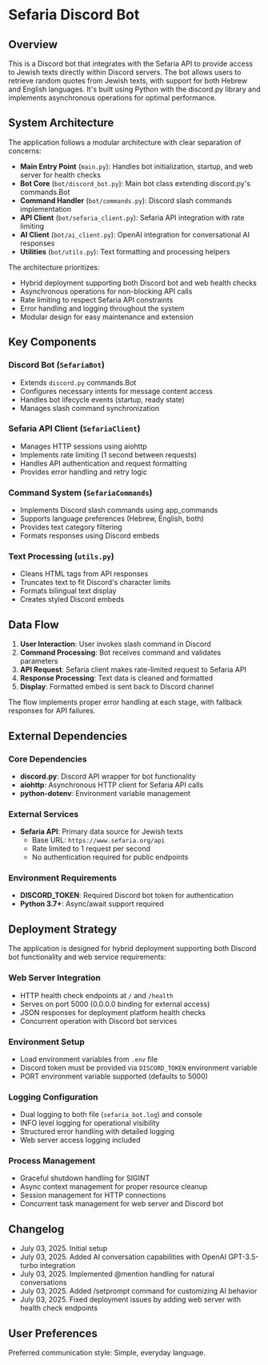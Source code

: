 # Sefaria Discord Bot

## Overview

This is a Discord bot that integrates with the Sefaria API to provide access to Jewish texts directly within Discord servers. The bot allows users to retrieve random quotes from Jewish texts, with support for both Hebrew and English languages. It's built using Python with the discord.py library and implements asynchronous operations for optimal performance.

## System Architecture

The application follows a modular architecture with clear separation of concerns:

- **Main Entry Point** (`main.py`): Handles bot initialization, startup, and web server for health checks
- **Bot Core** (`bot/discord_bot.py`): Main bot class extending discord.py's commands.Bot
- **Command Handler** (`bot/commands.py`): Discord slash commands implementation
- **API Client** (`bot/sefaria_client.py`): Sefaria API integration with rate limiting
- **AI Client** (`bot/ai_client.py`): OpenAI integration for conversational AI responses
- **Utilities** (`bot/utils.py`): Text formatting and processing helpers

The architecture prioritizes:
- Hybrid deployment supporting both Discord bot and web health checks
- Asynchronous operations for non-blocking API calls
- Rate limiting to respect Sefaria API constraints
- Error handling and logging throughout the system
- Modular design for easy maintenance and extension

## Key Components

### Discord Bot (`SefariaBot`)
- Extends `discord.py` commands.Bot
- Configures necessary intents for message content access
- Handles bot lifecycle events (startup, ready state)
- Manages slash command synchronization

### Sefaria API Client (`SefariaClient`)
- Manages HTTP sessions using aiohttp
- Implements rate limiting (1 second between requests)
- Handles API authentication and request formatting
- Provides error handling and retry logic

### Command System (`SefariaCommands`)
- Implements Discord slash commands using app_commands
- Supports language preferences (Hebrew, English, both)
- Provides text category filtering
- Formats responses using Discord embeds

### Text Processing (`utils.py`)
- Cleans HTML tags from API responses
- Truncates text to fit Discord's character limits
- Formats bilingual text display
- Creates styled Discord embeds

## Data Flow

1. **User Interaction**: User invokes slash command in Discord
2. **Command Processing**: Bot receives command and validates parameters
3. **API Request**: Sefaria client makes rate-limited request to Sefaria API
4. **Response Processing**: Text data is cleaned and formatted
5. **Display**: Formatted embed is sent back to Discord channel

The flow implements proper error handling at each stage, with fallback responses for API failures.

## External Dependencies

### Core Dependencies
- **discord.py**: Discord API wrapper for bot functionality
- **aiohttp**: Asynchronous HTTP client for Sefaria API calls
- **python-dotenv**: Environment variable management

### External Services
- **Sefaria API**: Primary data source for Jewish texts
  - Base URL: `https://www.sefaria.org/api`
  - Rate limited to 1 request per second
  - No authentication required for public endpoints

### Environment Requirements
- **DISCORD_TOKEN**: Required Discord bot token for authentication
- **Python 3.7+**: Async/await support required

## Deployment Strategy

The application is designed for hybrid deployment supporting both Discord bot functionality and web service requirements:

### Web Server Integration
- HTTP health check endpoints at `/` and `/health`
- Serves on port 5000 (0.0.0.0 binding for external access)
- JSON responses for deployment platform health checks
- Concurrent operation with Discord bot services

### Environment Setup
- Load environment variables from `.env` file
- Discord token must be provided via `DISCORD_TOKEN` environment variable
- PORT environment variable supported (defaults to 5000)

### Logging Configuration
- Dual logging to both file (`sefaria_bot.log`) and console
- INFO level logging for operational visibility
- Structured error handling with detailed logging
- Web server access logging included

### Process Management
- Graceful shutdown handling for SIGINT
- Async context management for proper resource cleanup
- Session management for HTTP connections
- Concurrent task management for web server and Discord bot

## Changelog

- July 03, 2025. Initial setup
- July 03, 2025. Added AI conversation capabilities with OpenAI GPT-3.5-turbo integration
- July 03, 2025. Implemented @mention handling for natural conversations
- July 03, 2025. Added /setprompt command for customizing AI behavior
- July 03, 2025. Fixed deployment issues by adding web server with health check endpoints

## User Preferences

Preferred communication style: Simple, everyday language.